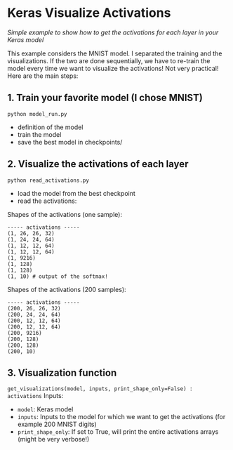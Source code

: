 # Keras Visualize Activations
*Simple example to show how to get the activations for each layer in your Keras model*

This example considers the MNIST model. I separated the training and the visualizations. If the two are done sequentially, we have to re-train the model every time we want to visualize the activations! Not very practical! Here are the main steps:

## 1. Train your favorite model (I chose MNIST)
```
python model_run.py
```
- definition of the model
- train the model
- save the best model in checkpoints/

## 2. Visualize the activations of each layer
```
python read_activations.py
```
- load the model from the best checkpoint
- read the activations:

Shapes of the activations (one sample):
```
----- activations -----
(1, 26, 26, 32)
(1, 24, 24, 64)
(1, 12, 12, 64)
(1, 12, 12, 64)
(1, 9216)
(1, 128)
(1, 128)
(1, 10) # output of the softmax!
```

Shapes of the activations (200 samples):
```
----- activations -----
(200, 26, 26, 32)
(200, 24, 24, 64)
(200, 12, 12, 64)
(200, 12, 12, 64)
(200, 9216)
(200, 128)
(200, 128)
(200, 10)
```

## 3. Visualization function
`get_visualizations(model, inputs, print_shape_only=False) : activations`
Inputs:
- `model`: Keras model
- `inputs`: Inputs to the model for which we want to get the activations (for example 200 MNIST digits)
- `print_shape_only`: If set to True, will print the entire activations arrays (might be very verbose!)

